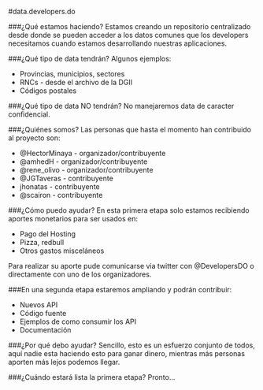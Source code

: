 #data.developers.do

###¿Qué estamos haciendo?
Estamos creando un repositorio centralizado desde donde se pueden acceder a los datos comunes que los developers necesitamos cuando estamos desarrollando nuestras aplicaciones.

###¿Qué tipo de data tendrán?
Algunos ejemplos:
* Provincias, municipios, sectores
* RNCs - desde el archivo de la DGII
* Códigos postales

###¿Qué tipo de data NO tendrán?
No manejaremos data de caracter confidencial.

###¿Quiénes somos?
Las personas que hasta el momento han contribuido al proyecto son:
* @HectorMinaya - organizador/contribuyente
* @amhedH - organizador/contribuyente
* @rene_olivo - organizador/contribuyente
* @JGTaveras - contribuyente
* jhonatas - contribuyente
* @scairon - contribuyente

###¿Cómo puedo ayudar?
En esta primera etapa solo estamos recibiendo aportes monetarios para ser usados en:
* Pago del Hosting
* Pizza, redbull
* Otros gastos misceláneos

Para realizar su aporte pude comunicarse via twitter con @DevelopersDO o directamente con uno de los organizadores.

###En una segunda etapa estaremos ampliando y podrán contribuir:
* Nuevos API
* Código fuente
* Ejemplos de como consumir los API
* Documentación

###¿Por qué debo ayudar?
Sencillo, esto es un esfuerzo conjunto de todos, aquí nadie esta haciendo esto para ganar dinero, mientras más personas aporten más lejos podemos llegar.

###¿Cuándo estará lista la primera etapa?
Pronto...
